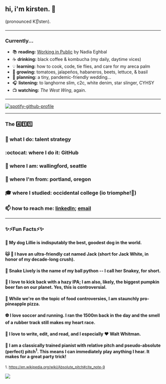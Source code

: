 ## hi, i'm kirsten. :wave: 
(pronounced K:ear:sten).

---

### Currently...
- :books: **reading:** <ins>Working in Public</ins> by Nadia Eghbal 
- :coffee: **drinking:** black coffee & kombucha (my daily, daytime vices) 
- :bulb: **learning:** how to cook, code, tie flies, and care for my areca palm 
- :seedling: **growing:** tomatoes, jalapeños, habaneros, beets, lettuce, & basil
- :sunflower: **planning:** a tiny, pandemic-friendly wedding...
- :headphones: **listening:** to langhorne slim, c2c, white denim, star slinger, CYHSY
- :tv: **watching:** *The West Wing*, again. 
------

[![spotify-github-profile](https://spotify-github-profile.vercel.app/api/view?uid=1217509001&cover_image=true)](https://github.com/kittinan/spotify-github-profile)

----------
### The :four::one::one:

###  :star2: what I do: talent strategy

### :octocat: where I do it: GitHub

### :round_pushpin: where I am: wallingford, seattle

### :hatching_chick: where I'm from: portland, oregon

### :mortar_board: where I studied: occidental college (io triomphe!:tiger:)

### 📫 how to reach me: [linkedIn](linkedin.com/in/kirstenwright00); [email](kwri360@gmail.com)

---------

### :sparkles:⚡Fun Facts⚡:sparkles:

####    :dog: My dog Lillie is indisputably the best, goodest dog in the world.
####   :cat: :guitar:   I have an ultra-friendly cat named Jack (short for Jack White, in honor of my decade-long crush).
####    :snake:  Snake Lively is the name of my ball python -- I call her Snakey, for short. 
####   :beers: I love to kick back with a hazy IPA; I am also, likely, the biggest pumpkin beer fan on our planet. Yes, this is controversial. 
####  :pizza:   While we're on the topic of food controversies, I am staunchly pro-pineapple pizza.
####   :soccer:   I love soccer and running. I ran the 1500m back in the day and the smell of a rubber track still makes my heart race.  
####  :book:  I love to write, edit, and read, and I especially :heart: Walt Whitman.
####  :musical_score:  I am a classically trained pianist with relative pitch and pseudo-absolute (perfect) pitch<sup>1</sup>. This means I can immediately play anything I hear. It makes for a great party trick! 


<sup>1. https://en.wikipedia.org/wiki/Absolute_pitch#cite_note-9</sup>

![](https://komarev.com/ghpvc/?username=kirstenwright&color=blueviolet&style=square-flat&label=PROFILE+VIEWS)


